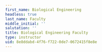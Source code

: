 ```yaml
---
first_name: Biological Engineering
headless: true
last_name: Faculty
middle_initial: ''
salutation: ''
title: Biological Engineering Faculty
type: instructor
uid: 8e8ddabd-4f76-f722-0de7-0672415f8e8e
---
```


